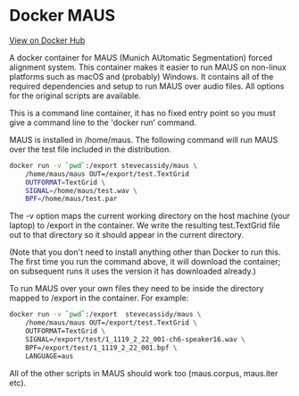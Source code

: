 Docker MAUS
===========

[View on Docker Hub](https://hub.docker.com/r/stevecassidy/maus/)

A docker container for MAUS (Munich AUtomatic Segmentation) forced alignment
system.  This container makes it easier to run MAUS on non-linux platforms such
as macOS and (probably) Windows.  It contains all of the required dependencies
and setup to run MAUS over audio files.  All options for the original scripts
are available.

This is a command line container, it has no fixed entry point so you must
give a command line to the 'docker run' command.

MAUS is installed in /home/maus.  The following command will run MAUS over the
test file included in the distribution.

```bash
docker run -v `pwd`:/export stevecassidy/maus \
    /home/maus/maus OUT=/export/test.TextGrid
    OUTFORMAT=TextGrid \
    SIGNAL=/home/maus/test.wav \
    BPF=/home/maus/test.par
```
The -v option maps the current working directory on the host machine (your laptop)
to /export in the container. We write the resulting test.TextGrid file out to
that directory so it should appear in the current directory.

(Note that you don't need to install anything other than Docker to run this. The
first time you run the command above, it will download the container; on subsequent
runs it uses the version it has downloaded already.)

To run MAUS over your own files they need to be inside the directory mapped to
/export in the container. For example:

```bash
docker run -v `pwd`:/export  stevecassidy/maus \
    /home/maus/maus OUT=/export/test.TextGrid \
    OUTFORMAT=TextGrid \
    SIGNAL=/export/test/1_1119_2_22_001-ch6-speaker16.wav \
    BPF=/export/test/1_1119_2_22_001.bpf \
    LANGUAGE=aus
```

All of the other scripts in MAUS should work too (maus.corpus, maus.iter etc).
